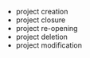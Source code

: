 * project creation
* project closure
* project re-opening
* project deletion
* project modification
